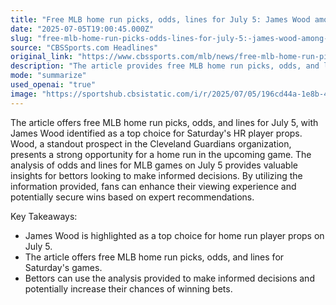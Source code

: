 ```yaml
---
title: "Free MLB home run picks, odds, lines for July 5: James Wood among best bets for Saturday HR player props"
date: "2025-07-05T19:00:45.000Z"
slug: "free-mlb-home-run-picks-odds-lines-for-july-5:-james-wood-among-best-bets-for-saturday-hr-player-props"
source: "CBSSports.com Headlines"
original_link: "https://www.cbssports.com/mlb/news/free-mlb-home-run-picks-odds-lines-for-july-5-james-wood-among-best-bets-for-saturday-hr-player-props/"
description: "The article provides free MLB home run picks, odds, and lines for July 5, with James Wood recommended as a top choice for Saturday's HR player props. Wood, a promising prospect in the Cleveland Guardians organization, is seen as having a strong chance of hitting a home run in the upcoming game. By utilizing the analysis of odds and lines for MLB games on July 5, bettors can make informed decisions to potentially enhance their viewing experience and secure wins based on expert recommendations."
mode: "summarize"
used_openai: "true"
image: "https://sportshub.cbsistatic.com/i/r/2025/07/05/196cd44a-1e8b-4664-8297-fa04aa81e4ac/thumbnail/1200x675/281fccb361739ed9a27d0cb12206ae22/james-wood-cbs-3.jpg"
---
```


The article offers free MLB home run picks, odds, and lines for July 5, with James Wood identified as a top choice for Saturday's HR player props. Wood, a standout prospect in the Cleveland Guardians organization, presents a strong opportunity for a home run in the upcoming game. The analysis of odds and lines for MLB games on July 5 provides valuable insights for bettors looking to make informed decisions. By utilizing the information provided, fans can enhance their viewing experience and potentially secure wins based on expert recommendations.

Key Takeaways:
- James Wood is highlighted as a top choice for home run player props on July 5.
- The article offers free MLB home run picks, odds, and lines for Saturday's games.
- Bettors can use the analysis provided to make informed decisions and potentially increase their chances of winning bets.